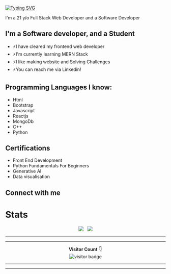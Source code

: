 [![Typing SVG](https://readme-typing-svg.herokuapp.com?color=13D3CB&size=22&vCenter=true&multiline=true&width=397&height=49&lines=Hey+there+%F0%9F%91%8B!+I'm+saad)](https://git.io/typing-svg)

I'm a 21 y/o Full Stack Web Developer and a Software Developer 

## I'm a Software developer, and a Student

* ⚡I have cleared my frontend web developer 
* ⚡I'm currently learning MERN Stack
* ⚡I like making website and Solving Challenges
* ⚡You can reach me via Linkedin!

## Programming Languages I know:

* Html
* Bootstrap
* Javascript
* Reactjs
* MongoDb
* C++
* Python

## Certifications 

* Front End Development
* Python Fundamentals For Beginners
* Generative AI
* Data visualisation 

## Connect with me


# Stats 

<p align="center">
  <img src="https://github-readme-stats.vercel.app/api?username=saad0918&show_icons=true&theme=algolia" /> &nbsp;
  <img src="https://github-readme-streak-stats.herokuapp.com/?user=saad0918&theme=algolia&show_icons=true" />
<p>
  
---

---

<p align="center"> 
  <b>Visitor Count</b> 👇 <br>
  <img src="https://komarev.com/ghpvc/?username=saad0918&label=Visitors&color=13D3CB&style=for-the-badge" alt="visitor badge"/>
</p>

---


---
[Linkedin]: https://www.linkedin.com/in/md-saad-ali-83871428b/
